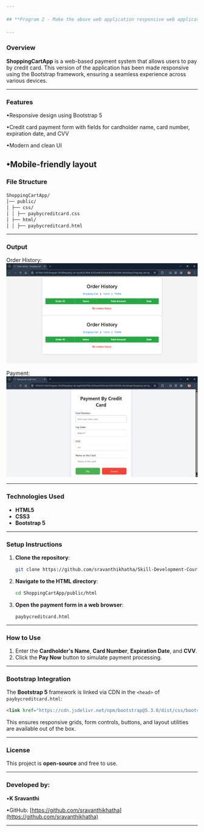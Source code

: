 ```yaml
---

## **Program 2 - Make the above web application responsive web application using Bootstrap framework** 

---
```


### **Overview**

**ShoppingCartApp** is a web-based payment system that allows users to pay by credit card. This version of the application has been made responsive using the Bootstrap framework, ensuring a seamless experience across various devices.

---

### **Features**

•Responsive design using Bootstrap 5

•Credit card payment form with fields for cardholder name, card number, expiration date, and CVV

•Modern and clean UI

•Mobile-friendly layout
---

### **File Structure**

```
ShoppingCartApp/
│── public/
│ ├── css/
│ │ ├── paybycreditcard.css
│ ├── html/
│ │ ├── paybycreditcard.html
```
---

### **Output**

Order History:
![ShoppingCartApp](Output/orderhistory.png)

Payment:
![ShoppingCartApp](Output/payment.png)

---

### **Technologies Used**

* **HTML5**
* **CSS3**
* **Bootstrap 5**

---

### **Setup Instructions**

1. **Clone the repository**:

   ```bash
   git clone https://github.com/sravanthikhatha/Skill-Development-Course/Experiment-02_Shopping-cart-app_Bootstrap/ShoppingCartApp.git
   ```

2. **Navigate to the HTML directory**:

   ```bash
   cd ShoppingCartApp/public/html
   ```

3. **Open the payment form in a web browser**:

   ```
   paybycreditcard.html
   ```

---

### **How to Use**

1. Enter the **Cardholder's Name**, **Card Number**, **Expiration Date**, and **CVV**.
2. Click the **Pay Now** button to simulate payment processing.

---

### **Bootstrap Integration**

The **Bootstrap 5** framework is linked via CDN in the `<head>` of `paybycreditcard.html`:

```html
<link href="https://cdn.jsdelivr.net/npm/bootstrap@5.3.0/dist/css/bootstrap.min.css" rel="stylesheet">
```

This ensures responsive grids, form controls, buttons, and layout utilities are available out of the box.

---

### **License**

This project is **open-source** and free to use.

---

### **Developed by:**

•**K Sravanthi**

•GitHub: [https://github.com/sravanthikhatha](https://github.com/sravanthikhatha)

---

